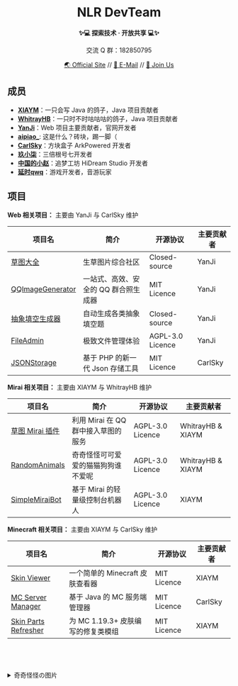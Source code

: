 <h1 align=center>NLR DevTeam</h1>
<p align=center><b>✨💻 探索技术 · 开放共享 💻✨</b></p>
<p align=center>交流 Q 群：182850795</p>
<p align=center>
  <a href="//www.nlrdev.top" target="_blank">🌏 Official Site</a> //
  <a href="mailto:contact@nlrdev.top">📧 E-Mail</a> // 
  <a href="//join.nlrdev.top" target="_blank">🐧 Join Us</a>
</p>

## 成员

- **[XIAYM](//xiaym.ml)**：一只会写 Java 的鸽子，Java 项目贡献者
- **[WhitrayHB](//whitrayhb.top)**：一只时不时咕咕咕的鸽子，Java 项目贡献者
- **[YanJi](//i.simsoft.top)**：Web 项目主要贡献者，官网开发者
- **[aipiao_](http://aipiao.fun)**: 这是什么？砖块，踢一脚（
- **[CarlSky](//arkpowered.cn)**：方块盒子 ArkPowered 开发者
- **[玖小柒](//jiuxiaoqi.top)**：三倍根号七开发者
- **[中国的小赵](//xiaozhao233.top)**：追梦工坊 HiDream Studio 开发者
- **[延时qwq](//data.yanshiqwq.cn)**：游戏开发者，音游玩家

## 项目

**Web 相关项目：** 主要由 YanJi 与 CarlSky 维护

|项目名|简介|开源协议|主要贡献者|
|--|--|--|--|
|[草图大全](https://grass.nlrdev.top)|生草图片综合社区|Closed-source|YanJi|
|[QQImageGenerator](https://github.com/NLR-DevTeam/QQImageGenerator)|一站式、高效、安全的 QQ 群合照生成器|MIT Licence|YanJi|
|[抽象填空生成器](https://cx.nlrdev.top)|自动生成各类抽象填空题|Closed-source|YanJi|
|[FileAdmin](https://fa.nlrdev.top)|极致文件管理体验|AGPL-3.0 Licence|YanJi|
|[JSONStorage](https://github.com/NLR-DevTeam/JsonStorage)|基于 PHP 的新一代 Json 存储工具|MIT Licence|CarlSky|

**Mirai 相关项目：** 主要由 XIAYM 与 WhitrayHB 维护

|项目名|简介|开源协议|主要贡献者|
|--|--|--|--|
|[草图 Mirai 插件](https://github.com/NLR-DevTeam/GrassPictures)|利用 Mirai 在 QQ 群中接入草图的服务|AGPL-3.0 Licence|WhitrayHB & XIAYM|
|[RandomAnimals](https://github.com/NLR-DevTeam/RandomAnimalsRewrite)|奇奇怪怪可可爱爱的猫猫狗狗谁不爱呢|AGPL-3.0 Licence|WhitrayHB & XIAYM|
|[SimpleMiraiBot](https://github.com/NLR-DevTeam/SimpleMiraiBot)|基于 Mirai 的轻量级控制台机器人|AGPL-3.0 Licence|XIAYM|

**Minecraft 相关项目：** 主要由 XIAYM 与 CarlSky 维护

|项目名|简介|开源协议|主要贡献者|
|--|--|--|--|
|[Skin Viewer](https://github.com/NLR-DevTeam/SkinViewer)|一个简单的 Minecraft 皮肤查看器|MIT Licence|XIAYM|
|[MC Server Manager](https://github.com/NLR-DevTeam/MinecraftServerManager)|基于 Java 的 MC 服务端管理器|MIT Licence|CarlSky|
|[Skin Parts Refresher](https://github.com/NLR-DevTeam/SkinPartsRefresher)|为 MC 1.19.3+ 皮肤编写的修复类模组|MIT Licence|XIAYM|

<br/>

#  

<details>
  <summary>奇奇怪怪の图片</summary>
  <img src="https://static.nlrdev.top/developer-jued/whitrayhb.gif" width="25%"><img src="https://static.nlrdev.top/developer-jued/ray.gif" width="25%"><img src="https://static.nlrdev.top/developer-jued/yanji.gif" width="25%"><img src="https://static.nlrdev.top/developer-jued/xiaym.gif" width="25%">
  <img src="https://static.nlrdev.top/zhen-huo/jueXiaym.webp" width="25%"><img src="https://static.nlrdev.top/zhen-huo/jueXiaym.webp" width="25%"><img src="https://static.nlrdev.top/zhen-huo/jueXiaym.webp" width="25%"><img src="https://static.nlrdev.top/zhen-huo/nao.webp" width="25%">
</details>
